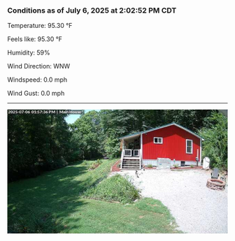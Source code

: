 ### Conditions as of July 6, 2025 at 2:02:52 PM CDT 

Temperature: 95.30 &deg;F

Feels like: 95.30 &deg;F

Humidity: 59%

Wind Direction: WNW

Windspeed: 0.0 mph

Wind Gust: 0.0 mph

---

<img src="./images/latest.jpeg"/>

